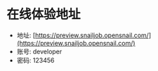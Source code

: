 # 在线体验地址

- 地址: [https://preview.snailjob.opensnail.com/](https://preview.snailjob.opensnail.com/)
- 账号: developer
- 密码: 123456
